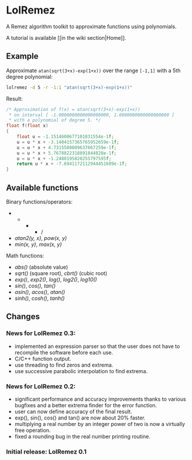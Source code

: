 # LolRemez

A Remez algorithm toolkit to approximate functions using polynomials.

A tutorial is available [[in the wiki section|Home]].

## Example

Approximate `atan(sqrt(3+x)-exp(1+x))` over the range `[-1,1]` with a 5th degree polynomial:

```sh
lolremez -d 5 -r -1:1 "atan(sqrt(3+x)-exp(1+x))"
```

Result:

```c++
/* Approximation of f(x) = atan(sqrt(3+x)-exp(1+x))
 * on interval [ -1.0000000000000000000, 1.0000000000000000000 ]
 * with a polynomial of degree 5. */
float f(float x)
{
    float u = -1.1514600677101831554e-1f;
    u = u * x + -3.1404157365765952659e-1f;
    u = u * x + 4.7315508009637667259e-1f;
    u = u * x + 5.7678822318891844828e-1f;
    u = u * x + -1.2480195820255797595f;
    return u * x + -7.6941172112944451609e-1f;
}
```

## Available functions

Binary functions/operators:

 - + - * /
 - *atan2(y, x)*, *pow(x, y)*
 - *min(x, y)*, *max(x, y)*

Math functions:

 - *abs()* (absolute value)
 - *sqrt()* (square root), *cbrt()* (cubic root)
 - *exp()*, *exp2()*, *log()*, *log2()*, *log10()*
 - *sin()*, *cos()*, *tan()*
 - *asin()*, *acos()*, *atan()*
 - *sinh()*, *cosh()*, *tanh()*

## Changes

### News for LolRemez 0.3:

 - implemented an expression parser so that the user does not have to
   recompile the software before each use.
 - C/C++ function output.
 - use threading to find zeros and extrema.
 - use successive parabolic interpolation to find extrema.

### News for LolRemez 0.2:

 - significant performance and accuracy improvements thanks to various
   bugfixes and a better extrema finder for the error function.
 - user can now define accuracy of the final result.
 - exp(), sin(), cos() and tan() are now about 20% faster.
 - multiplying a real number by an integer power of two is now a virtually
   free operation.
 - fixed a rounding bug in the real number printing routine.

### Initial release: LolRemez 0.1

